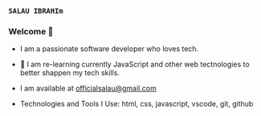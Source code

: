 ### `SALAU IBRAHIm`

### Welcome 👋
* I am a passionate software developer who loves tech.

* 🌱 I am re-learning currently JavaScript and other web tectnologies to better shappen my tech skills.

* I am available at officialsalau@gmail.com

* Technologies and Tools I Use:
	html, css, javascript, vscode, git, github
